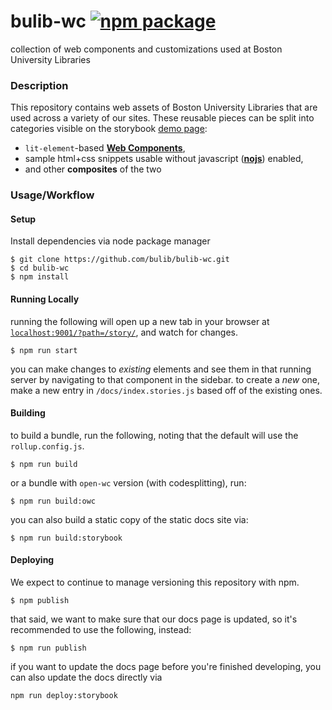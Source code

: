 # bulib-wc [![npm package](https://img.shields.io/npm/v/bulib-wc.svg)](https://www.npmjs.com/package/bulib-wc)

collection of web components and customizations used at Boston University Libraries

### Description

This repository contains web assets of Boston University Libraries that are used across a variety of our sites. 
  These reusable pieces can be split into categories visible on the storybook [demo page](https://bulib.github.io/bulib-wc/):
  - `lit-element`-based **[Web Components](https://github.com/bulib/bulib-wc/wiki/Web-Components)**, 
  - sample html+css snippets usable without javascript ([**nojs**](https://github.com/bulib/bulib-wc/wiki/No-Javascript)) enabled, 
  - and other **composites** of the two  


### Usage/Workflow 

#### Setup
Install dependencies via node package manager
 ```
 $ git clone https://github.com/bulib/bulib-wc.git
 $ cd bulib-wc
 $ npm install
 ```

#### Running Locally
running the following will open up a new tab in your browser at [`localhost:9001/?path=/story/`](http://localhost:9001/?path=/story/composites--ensemble), and watch for changes.
 ```
 $ npm run start
 ```
 you can make changes to _existing_ elements and see them in that running server by navigating to that component in the sidebar.
 to create a _new_ one, make a new entry in `/docs/index.stories.js` based off of the existing ones. 
 
 
#### Building
to build a bundle, run the following, noting that the default will use the `rollup.config.js`.
 ```
 $ npm run build 
 ```
 
or a bundle with `open-wc` version (with codesplitting), run:
 ```
 $ npm run build:owc 
 ```
 
you can also build a static copy of the static docs site via:
 ``` 
 $ npm run build:storybook 
 ```
 
#### Deploying
We expect to continue to manage versioning this repository with npm. 
 ```
 $ npm publish
 ```
 
that said, we want to make sure that our docs page is updated, so it's recommended to use the following, instead:
 ```
 $ npm run publish
 ```
 
if you want to update the docs page before you're finished developing, you can also update the docs directly via
 ```
 npm run deploy:storybook
 ```
